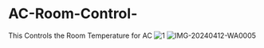 # AC-Room-Control-
This Controls the Room Temperature for AC 
![1](https://github.com/Tanay2920003/AC-Room-Control-/assets/127974995/ef83d4af-fb08-4d00-8b89-09692758962e)
![IMG-20240412-WA0005](https://github.com/Tanay2920003/AC-Room-Control-/assets/127974995/c4a2e468-d7f8-471f-9704-e4e0929a2eaa)
